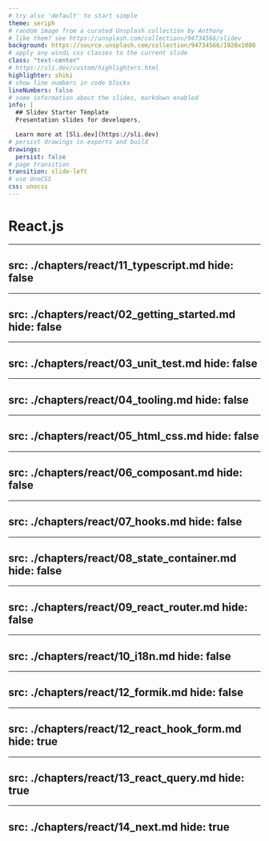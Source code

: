 ```yaml
---
# try also 'default' to start simple
theme: seriph
# random image from a curated Unsplash collection by Anthony
# like them? see https://unsplash.com/collections/94734566/slidev
background: https://source.unsplash.com/collection/94734566/1920x1080
# apply any windi css classes to the current slide
class: "text-center"
# https://sli.dev/custom/highlighters.html
highlighter: shiki
# show line numbers in code blocks
lineNumbers: false
# some information about the slides, markdown enabled
info: |
  ## Slidev Starter Template
  Presentation slides for developers.

  Learn more at [Sli.dev](https://sli.dev)
# persist drawings in exports and build
drawings:
  persist: false
# page transition
transition: slide-left
# use UnoCSS
css: unocss
---
```


# React.js

---
src: ./chapters/react/11_typescript.md
hide: false
---

---
src: ./chapters/react/02_getting_started.md
hide: false
---

---
src: ./chapters/react/03_unit_test.md
hide: false
---

---
src: ./chapters/react/04_tooling.md
hide: false
---

---
src: ./chapters/react/05_html_css.md
hide: false
---

---
src: ./chapters/react/06_composant.md
hide: false
---

---
src: ./chapters/react/07_hooks.md
hide: false
---

---
src: ./chapters/react/08_state_container.md
hide: false
---

---
src: ./chapters/react/09_react_router.md
hide: false
---

---
src: ./chapters/react/10_i18n.md
hide: false
---

---
src: ./chapters/react/12_formik.md
hide: false
---

---
src: ./chapters/react/12_react_hook_form.md
hide: true
---

---
src: ./chapters/react/13_react_query.md
hide: true
---

---
src: ./chapters/react/14_next.md
hide: true
---
